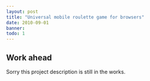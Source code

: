 ```yaml
---
layout: post
title: "Universal mobile roulette game for browsers"
date: 2010-09-01
banner: 
todo: 1
---
```


## Work ahead

Sorry this project description is still in the works.

<!--

Es wurde ein Browser-basiertes Roulette Game für ein Online Casino entwickelt. Dies umfasste die Entwicklung der Device- und Capability-Detection, die Einbindung meiner eigenen Ajax Bibliothek für mobile Endgeräte (Frost) sowie die Entwicklung eines möglichst universell lauffähigen User Interfaces. Das entwickelte Game wird aktuell auf einer Vielzahl von Geräten von Symbian über Blackberry bis hin zu iOS Geräten gespielt.


Browser-based Roulette client for an online casino in cooperation with WMG Limited. 
The mobile web-based client achieves the maximum compatibility even with very low-end devices. 
The game was playable on a live TV channel in the UK via the Mobile Web client.

## Challenge



## Responsibilities

Beratung, Architektur, Entwicklung in einem fünfköpfigen Team, 
Anbindung an IIS/ASP.NET Server
-->
